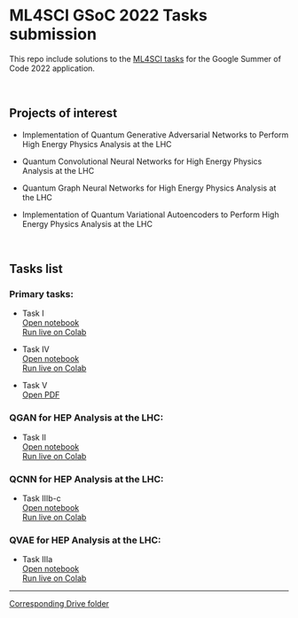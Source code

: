 # ML4SCI GSoC 2022 Tasks submission
This repo include solutions to the [ML4SCI tasks](https://docs.google.com/document/d/e/2PACX-1vSeQWHXbf-87eCPcEj-LcYEcBpPKnqCYoU0uf7PH-ou_XRdcg_xtXaP4fzSY8b_FiGMIyqsLjDNWqZD/pub) for the Google Summer of Code 2022 application.

<br />

## Projects of interest 


* Implementation of Quantum Generative Adversarial Networks to Perform High Energy Physics Analysis at the LHC

* Quantum Convolutional Neural Networks for High Energy Physics Analysis at the LHC

* Quantum Graph Neural Networks for High Energy Physics Analysis at the LHC

* Implementation of Quantum Variational Autoencoders to Perform High Energy Physics Analysis at the LHC


<br />

## Tasks list


### Primary tasks:

* Task I <br />
[Open notebook](tasks/Task_1.ipynb) <br />
[Run live on Colab](https://colab.research.google.com/drive/12m_zhadgskfJZXB1uwP69gOySAjXj_99?usp=sharing)

* Task IV <br />
[Open notebook]() <br />
[Run live on Colab](https://colab.research.google.com/drive/1yneUh_KHmhP8AJGlJTgnGwe-vmwcZbPv)

* Task V <br />
[Open PDF]()  



### QGAN for HEP Analysis at the LHC:

* Task II <br />
[Open notebook]() <br />
[Run live on Colab]()


### QCNN for HEP Analysis at the LHC:

* Task IIIb-c <br />
[Open notebook]() <br />
[Run live on Colab]()


### QVAE for HEP Analysis at the LHC:

* Task IIIa <br />
[Open notebook]() <br />
[Run live on Colab]()

------------

[Corresponding Drive folder](https://drive.google.com/drive/folders/1qOyZAlbPeyhNGFAkSuv78axhS2SpVRm9?usp=sharing)
